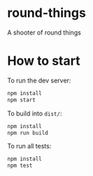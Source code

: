 # round-things

A shooter of round things

# How to start

To run the dev server:

```sh
npm install
npm start
```

To build into `dist/`:

```sh
npm install
npm run build
```

To run all tests:

```sh
npm install
npm test
```
